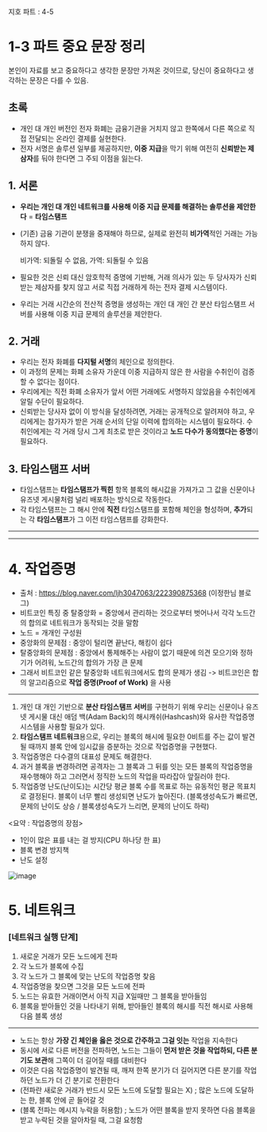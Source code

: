 지호 파트 : 4-5  

# 1-3 파트 중요 문장 정리
본인이 자료를 보고 중요하다고 생각한 문장만 가져온 것이므로, 당신이 중요하다고 생각하는 문장은 다를 수 있음.
## 초록
* 개인 대 개인 버전인 전자 화폐는 금융기관을 거치지 않고 한쪽에서 다른 쪽으로 직접 전달되는 온라인 결제를 실현한다.
* 전자 서명은 솔루션 일부를 제공하지만, **이중 지급**을 막기 위해 여전히 **신뢰받는 제삼자**를 둬야 한다면 그 주되 이점을 잃는다.
## 1. 서론
* **우리는 개인 대 개인 네트워크를 사용해 이중 지급 문제를 해결하는 솔루션을 제안한다** = **타임스탬프**
* (기존) 금융 기관이 분쟁을 중재해야 하므로, 실제로 완전히 **비가역**적인 거래는 가능하지 않다.
  
  비가역: 되돌릴 수 없음, 가역: 되돌릴 수 있음

* 필요한 것은 신뢰 대신 암호학적 증명에 기반해, 거래 의사가 있는 두 당사자가 신뢰받는 제삼자를 찾지 않고 서로 직접 거래하게 하는 전자 결제 시스템이다.
* 우리는 거래 시간순의 전산적 증명을 생성하는 개인 대 개인 간 분산 타임스탬프 서버를 사용해 이중 지급 문제의 솔루션을 제안한다.
## 2. 거래
* 우리는 전자 화폐를 **다지털 서명**의 체인으로 정의한다.
* 이 과정의 문제는 화폐 소유자 가운데 이중 지급하지 않은 한 사람을 수취인이 검증할 수 없다는 점이다.
* 우리에게는 직전 화폐 소유자가 앞서 어떤 거래에도 서명하지 않았음을 수취인에게 알릴 수단이 필요하다.
* 신뢰받는 당사자 없이 이 방식을 달성하려면, 거래는 공개적으로 알려져야 하고, 우리에게는 참가자가 받은 거래 순서의 단일 이력에 합의하는 시스템이 필요하다.
  수취인에게는 각 거래 당시 그게 최초로 받은 것이라고 **노드 다수가 동의했다는 증명**이 필요하다.
## 3. 타임스탬프 서버
* 타임스탬프는 **타임스탬프가 찍힌** 항목 블록의 해시값을 가져가고 그 값을 신문이나 유즈넷 게시물처럼 널리 배포하는 방식으로 작동한다.
* 각 타임스탬프는 그 해시 안에 **직전** 타임스탬프를 포함해 체인을 형성하며, **추가**되는 각 **타임스탬프**가 그 이전 타임스탬프를 강화한다.

_ _ _
_ _ _

# 4. 작업증명
* 출처 : https://blog.naver.com/ljh3047063/222390875368 (이정한님 블로그)
* 비트코인 특징 중 탈중앙화 = 중앙에서 관리하는 것으로부터 벗어나서 각각 노드간의 합의로 네트워크가 동작되는 것을 말함
* 노드 = 개개인 구성원
* 중앙화의 문제점 : 중앙이 털리면 끝난다, 해킹이 쉽다
* 탈중앙화의 문제점 : 중앙에서 통제해주는 사람이 없기 때문에 의견 모으기와 정하기가 어려워, 노드간의 합의가 가장 큰 문제
* 그래서 비트코인 같은 탈중앙화 네트워크에서도 합의 문제가 생김 -> 비트코인은 합의 알고리즘으로 **작업 증명(Proof of Work)** 을 사용
_ _ _
1) 개인 대 개인 기반으로 **분산 타임스탬프 서버**를 구현하기 위해 우리는 신문이나 유즈넷 게시물 대신 애덤 백(Adam Back)의 해시캐쉬(Hashcash)와 유사한 작업증명 시스템을 사용할 필요가 있다.
2) **타임스탬프 네트워크**용으로, 우리는 블록의 해시에 필요한 0비트를 주는 값이 발견될 때까지 블록 안에 임시값을 증분하는 것으로 작업증명을 구현했다.
3) 작업증명은 다수결의 대표성 문제도 해결한다.
4) 과거 블록을 변경하려면 공격자는 그 블록과 그 뒤를 잇는 모든 블록의 작업증명을 재수행해야 하고 그러면서 정직한 노드의 작업을 따라잡아 앞질러야 한다.
5) 작업증명 난도(난이도)는 시간당 평균 블록 수를 목표로 하는 유동적인 평균 목표치로 결정된다. 블록이 너무 빨리 생성되면 난도가 높아진다. (블록생성속도가 빠르면, 문제의 난이도 상승 / 블록생성속도가 느리면, 문제의 난이도 하락)

<요약 : 작업증명의 장점>
- 1인이 많은 표를 내는 걸 방지(CPU 하나당 한 표)
- 블록 변경 방지책
- 난도 설정

![image](https://github.com/5juman/we/assets/169249800/941d38c5-aff7-4c9e-92cb-8191d694eed4)


# 5. 네트워크
### [네트워크 실행 단계]
1. 새로운 거래가 모든 노드에게 전파
2. 각 노드가 블록에 수집
3. 각 노드가 그 블록에 맞는 난도의 작업증명 찾음
4. 작업증명을 찾으면 그것을 모든 노드에 전파
5. 노드는 유효한 거래이면서 아직 지급 X일때만 그 블록을 받아들임
6. 블록을 받아들인 것을 나타내기 위해, 받아들인 블록의 해시를 직전 해시로 사용해 다음 블록 생성
_ _ _

* 노드는 항상 **가장 긴 체인을 옳은 것으로 간주하고 그걸 잇는** 작업을 지속한다
* 동시에 서로 다른 버전을 전파하면, 노드는 그들이 **먼저 받은 것을 작업하되, 다른 분기도 보관**해 그쪽이 더 길어질 때를 대비한다
* 이것은 다음 작업증명이 발견될 때, 깨져 한쪽 분기가 더 길어지면 다른 분기를 작업하던 노드가 더 긴 분기로 전환한다
* (전파란 새로운 거래가 반드시 모든 노드에 도달할 필요는 X) ; 많은 노드에 도달하는 한, 블록 안에 곧 들어갈 것
* (블록 전파는 메시지 누락을 허용함) ; 노드가 어떤 블록을 받지 못하면 다음 블록을 받고 누락된 것을 알아차릴 때, 그걸 요청함
